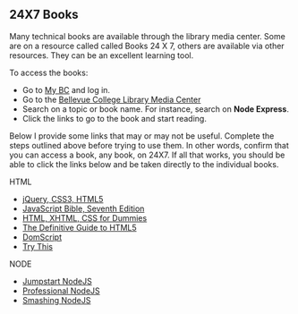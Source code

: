 ##  24X7 Books

Many technical books are available through the library media center. Some are on a resource called called Books 24 X 7, others are available via other resources. They can be an excellent learning tool.

To access the books:

- Go to [My BC][MyBcc] and log in.
- Go to the [Bellevue College Library Media Center](https://www.bellevuecollege.edu/lmc/)
- Search on a topic or book name. For instance, search on **Node Express**.
- Click the links to go to the book and start reading.

Below I provide some links that may or may not be useful. Complete the steps outlined above before trying to use them. In other words, confirm that you can access a book, any book, on 24X7. If all that works, you should be able to click the links below and be taken directly to the individual books.

HTML

- [jQuery, CSS3, HTML5](http://library.books24x7.com.ezproxy.bellevuecollege.edu/toc.aspx?bookid=56100)
- [JavaScript Bible, Seventh Edition](http://library.books24x7.com.ezproxy.bellevuecollege.edu/toc.aspx?bkid=40721)
- [HTML, XHTML, CSS for Dummies](http://library.books24x7.com.ezproxy.bellevuecollege.edu/toc.aspx?bookid=40686)
- [The Definitive Guide to HTML5](http://library.books24x7.com.ezproxy.bellevuecollege.edu/toc.aspx?bookid=45269)
- [DomScript][DomScript]
- [Try This][eb247]

NODE

- [Jumpstart NodeJS](http://library.books24x7.com.ezproxy.bellevuecollege.edu/toc.aspx?bkid=50176)
- [Professional NodeJS](http://library.books24x7.com.ezproxy.bellevuecollege.edu/toc.aspx?bkid=46610)
- [Smashing NodeJS](http://library.books24x7.com.ezproxy.bellevuecollege.edu/toc.aspx?bkid=45126)

[DomScript]: http://library.books24x7.com.ezproxy.bellevuecollege.edu/toc.aspx?bookid=56585
[BC247]: http://library.books24x7.com.ezproxy.bellevuecollege.edu/bookshelf.asp
[MyBcc]: http://mybcc.net/
[eb247]: https://library-books24x7-com.ezproxy.bellevuecollege.edu/welcome.asp
